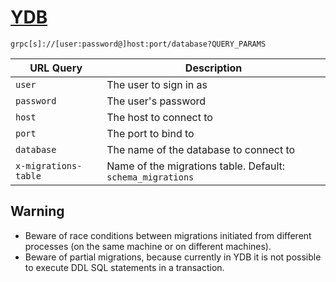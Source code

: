# [YDB](https://ydb.tech/docs/en/)

`grpc[s]://[user:password@]host:port/database?QUERY_PARAMS`

| URL Query  | Description |
|------------|-------------|
| `user` | The user to sign in as |
| `password` | The user's password |
| `host` | The host to connect to |
| `port` | The port to bind to |
| `database` | The name of the database to connect to |
| `x-migrations-table`| Name of the migrations table. Default: `schema_migrations` |

## Warning
- Beware of race conditions between migrations initiated from different processes (on the same machine or on different machines).
- Beware of partial migrations, because currently in YDB it is not possible to execute DDL SQL statements in a transaction.
